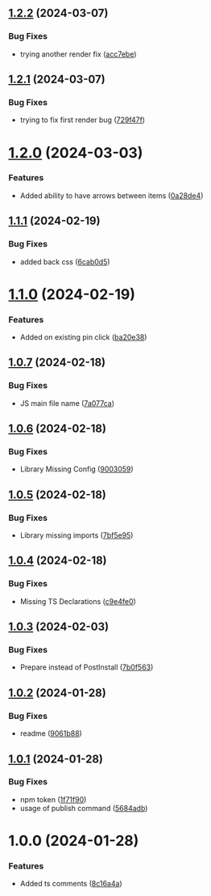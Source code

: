 ## [1.2.2](https://github.com/art29/react-image-pin/compare/v1.2.1...v1.2.2) (2024-03-07)


### Bug Fixes

* trying another render fix ([acc7ebe](https://github.com/art29/react-image-pin/commit/acc7ebe49c7bf2453a02c11c94cb5bddeca740e0))

## [1.2.1](https://github.com/art29/react-image-pin/compare/v1.2.0...v1.2.1) (2024-03-07)


### Bug Fixes

* trying to fix first render bug ([729f47f](https://github.com/art29/react-image-pin/commit/729f47f0e59ce2c4a618ac5cf707556be8573821))

# [1.2.0](https://github.com/art29/react-image-pin/compare/v1.1.1...v1.2.0) (2024-03-03)


### Features

* Added ability to have arrows between items ([0a28de4](https://github.com/art29/react-image-pin/commit/0a28de4046c3c3df9194bd3dd722e373dc93432b))

## [1.1.1](https://github.com/art29/react-image-pin/compare/v1.1.0...v1.1.1) (2024-02-19)


### Bug Fixes

* added back css ([6cab0d5](https://github.com/art29/react-image-pin/commit/6cab0d5ddec84b27a16c1f7b7fb426b84fb14feb))

# [1.1.0](https://github.com/art29/react-image-pin/compare/v1.0.7...v1.1.0) (2024-02-19)


### Features

* Added on existing pin click ([ba20e38](https://github.com/art29/react-image-pin/commit/ba20e380acdd83e6823fb4edaeacf00846fc460b))

## [1.0.7](https://github.com/art29/react-image-pin/compare/v1.0.6...v1.0.7) (2024-02-18)


### Bug Fixes

* JS main file name ([7a077ca](https://github.com/art29/react-image-pin/commit/7a077ca41526c7da77825744c4d89b7e49c8a5ac))

## [1.0.6](https://github.com/art29/react-image-pin/compare/v1.0.5...v1.0.6) (2024-02-18)


### Bug Fixes

* Library Missing Config ([9003059](https://github.com/art29/react-image-pin/commit/9003059f1a428956e3a234f83e352d818668d93e))

## [1.0.5](https://github.com/art29/react-image-pin/compare/v1.0.4...v1.0.5) (2024-02-18)


### Bug Fixes

* Library missing imports ([7bf5e95](https://github.com/art29/react-image-pin/commit/7bf5e95d37026e28a1c9e74fa4a73c220556380b))

## [1.0.4](https://github.com/art29/react-image-pin/compare/v1.0.3...v1.0.4) (2024-02-18)


### Bug Fixes

* Missing TS Declarations ([c9e4fe0](https://github.com/art29/react-image-pin/commit/c9e4fe05cf659695a4e39a1143c93ae3b97e637c))

## [1.0.3](https://github.com/art29/react-image-pin/compare/v1.0.2...v1.0.3) (2024-02-03)


### Bug Fixes

* Prepare instead of PostInstall ([7b0f563](https://github.com/art29/react-image-pin/commit/7b0f563690351dbd6ce376c3fd4cdec6673ba225))

## [1.0.2](https://github.com/art29/react-image-pin/compare/v1.0.1...v1.0.2) (2024-01-28)

### Bug Fixes

- readme ([9061b88](https://github.com/art29/react-image-pin/commit/9061b88ec78c7b41823811c44d55f98006b7f603))

## [1.0.1](https://github.com/art29/react-image-pin/compare/v1.0.0...v1.0.1) (2024-01-28)

### Bug Fixes

- npm token ([1f71f90](https://github.com/art29/react-image-pin/commit/1f71f90ff6f6e58ba29a02e32fad6de8015cc494))
- usage of publish command ([5684adb](https://github.com/art29/react-image-pin/commit/5684adb372d9c43ae89a1297ca3fd8caab09c096))

# 1.0.0 (2024-01-28)

### Features

- Added ts comments ([8c16a4a](https://github.com/art29/react-image-pin/commit/8c16a4ae3889c3ce306d8b2c0cc783b2bcd009cd))
